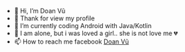 - 👋 Hi, I’m Doan Vũ
- 👀 Thank for view my profile
- 🌱 I’m currently coding Android with Java/Kotlin
- 💞️ I am alone, but i was loved a girl.. she is not love me 💔
- 📫 How to reach me facebook [Doan Vũ](https://facebook.com/doanvu2000)

<!---
doanvu2000/doanvu2000 is a ✨ special ✨ repository because its `README.md` (this file) appears on your GitHub profile.
You can click the Preview link to take a look at your changes.
--->
